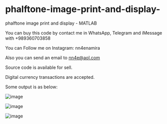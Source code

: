 # phalftone-image-print-and-display-
phalftone image print and display - MATLAB

You can buy this code by contact me in WhatsApp, Telegram and iMessage with +989360703858

You can Follow me on Instagram: nn4enamira

Also you can send an email to nn4e@aol.com

Source code is available for sell.

Digital currency transactions are accepted.

Some output is as below:

![image](https://github.com/user-attachments/assets/99da339b-c992-40c5-b75e-80586f387b72)

![image](https://github.com/user-attachments/assets/34733998-8547-4f2a-b268-dcd71d3dec6e)

![image](https://github.com/user-attachments/assets/76341114-5a92-43b4-8ac6-96ed23675dea)



